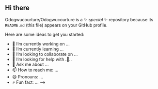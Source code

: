 ## Hi there 
Odogwucourture/Odogwucourture is a ✨ _special_ ✨ repository because its `README.md` (this file) appears on your GitHub profile.

Here are some ideas to get you started:

- 🔭 I’m currently working on ...
- 🌱 I’m currently learning ...
- 👯 I’m looking to collaborate on ...
- 🤔 I’m looking for help with .🙏..
- 💬 Ask me about ...
- 📫 How to reach me: ...
- 😄 Pronouns: ...
- ⚡ Fun fact: ...
-->
